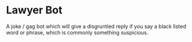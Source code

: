 # Lawyer Bot
A joke / gag bot which will give a disgruntled reply if you say a black listed word or phrase, which is commonly something suspicious.
